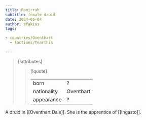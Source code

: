 ```yaml
---
title: Ranirrah
subtitle: female druid
date: 2024-05-04
author: sfakias
tags:

- countries/Oventhart
  - factions/Tearthis

---
```

> [!attributes]
> 
> > [!quote]
> >
> > | | |
> > | --- | --- |
> > | born | ? |
> > | nationality | Oventhart |
> > | appearance | ? |

A druid in [[Oventhart Dale]]. She is the apprentice of [[Ingasto]].